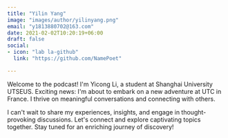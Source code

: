 ```yaml
---
title: "Yilin Yang"
image: "images/author/yilinyang.png"
email: "y1813880702@163.com"
date: 2021-02-02T10:20:19+06:00
draft: false
social:
- icon: "lab la-github"
  link: "https://github.com/NamePoet"

---
```


Welcome to the podcast! I'm Yicong Li, a student at Shanghai University UTSEUS. Exciting news: I'm about to embark on a new adventure at UTC in France. I thrive on meaningful conversations and connecting with others.  
   
I can't wait to share my experiences, insights, and engage in thought-provoking discussions. Let's connect and explore captivating topics together. Stay tuned for an enriching journey of discovery!